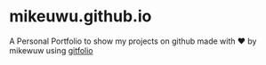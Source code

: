# mikeuwu.github.io

A Personal Portfolio to show my projects on github made with :heart: by mikewuw using [gitfolio](https://github.com/imfunniee/gitfolio)
